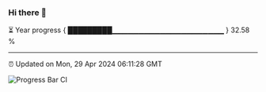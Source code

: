 ### Hi there 👋

⏳ Year progress { █████████▁▁▁▁▁▁▁▁▁▁▁▁▁▁▁▁▁▁▁▁▁ } 32.58 %

---

⏰ Updated on Mon, 29 Apr 2024 06:11:28 GMT

![Progress Bar CI](https://github.com/Shyam-Makwana/GitHub-Actions-Demo/workflows/Progress%20Bar%20CI/badge.svg)
